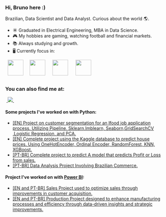 ### Hi, Bruno here :)
Brazilian, Data Scientist and Data Analyst. Curious about the world 🌎.
- ☀ Graduated in Electrical Engineering, MBA in Data Science.
- 🎮 My hobbies are gaming, watching football and financial markets.
- 📚 Always studying and growth.
- 🖥️ Currently focus in:
<div style="display: inline">
  &nbsp;&nbsp;<img width='50' height='50' src="https://cdn.jsdelivr.net/gh/devicons/devicon/icons/python/python-original.svg" />&nbsp;&nbsp;
  &nbsp;&nbsp;<img width='50' height='50' src="https://cdn.jsdelivr.net/gh/devicons/devicon/icons/r/r-original.svg" />&nbsp;&nbsp;&nbsp;
  &nbsp;&nbsp;<img width='50' height='50' src="https://img.icons8.com/?size=512&id=qYfwpsRXEcpc&format=png" />&nbsp;&nbsp;&nbsp;
  &nbsp;&nbsp;<img width='50' height='50' src="https://img.icons8.com/?size=512&id=50051&format=png" />&nbsp;&nbsp;&nbsp;

##

### You can also find me at:
&nbsp;<a href="https://www.linkedin.com/in/brunofcb/">
  <img src="https://img.shields.io/badge/linkedin-%230077B5.svg?style=for-the-badge&logo=linkedin&logoColor=white">
</a>&nbsp;


#### Some projects I've worked on with Python:
- <a href="https://github.com/BrunoFelipeCB/Case-Ifood">
    [EN] Project on customer segmentation for an Ifood job application process. Utilizing Pipeline, Sklearn,Imblearn, Seaborn,GridSearchCV ,Logistic Regression, and PCA.
  </a>
- <a href="https://github.com/BrunoFelipeCB/House-Prices/tree/main">
    [EN] Complete project using the Kaggle database to predict house prices. Using OneHotEncoder, Ordinal Encoder, RandomForest, KNN, XGBoost.
  </a>
- <a href="https://github.com/BrunoFelipeCB/DesafioCienciadedados/tree/main">
    [PT-BR] Complete project to predict A model that predicts Profit or Loss from sales.
  </a>
- <a href="https://github.com/BrunoFelipeCB/Brazilian_E-Commerce">
    [PT-BR] Data Analysis Project Involving Brazilian Commerce.
  </a>


#### Project I've worked on with [Power BI](https://github.com/BrunoFelipeCB/Power-BI?tab=readme-ov-file):
- <a href="https://github.com/BrunoFelipeCB/Power-BI/tree/main/Leads%20Dashboard">
    [EN and PT-BR] Sales Project used to optimize sales through improvements in customer acquisition.
  </a>
- <a href="https://github.com/BrunoFelipeCB/Power-BI/tree/main/Production%20Dashboard ">
    [EN and PT-BR] Production Project designed to enhance manufacturing processes and efficiency through data-driven insights and strategic improvements.
  </a>
 
